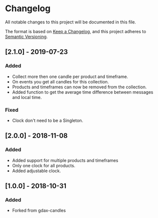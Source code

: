 # Changelog
All notable changes to this project will be documented in this file.

The format is based on [Keep a Changelog](https://keepachangelog.com/en/1.0.0/),
and this project adheres to [Semantic Versioning](https://semver.org/spec/v2.0.0.html).

## [2.1.0] - 2019-07-23
### Added
- Collect more then one candle per product and timeframe.
- On events you get all candles for this collection.
- Products and timeframes can now be removed from the collection.
- Added function to get the average time difference between messages and local time.

### Fixed
- Clock don't need to be a Singleton.

## [2.0.0] - 2018-11-08
### Added
- Added support for multiple products and timeframes
- Only one clock for all products.
- Added adjustable clock.

## [1.0.0] - 2018-10-31
### Added
- Forked from gdax-candles
